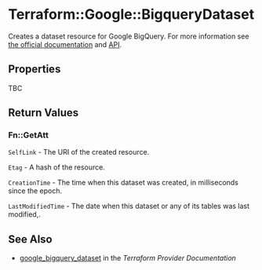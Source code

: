 # Terraform::Google::BigqueryDataset

Creates a dataset resource for Google BigQuery. For more information see
[the official documentation](https://cloud.google.com/bigquery/docs/) and
[API](https://cloud.google.com/bigquery/docs/reference/rest/v2/datasets).

## Properties

TBC

## Return Values

### Fn::GetAtt

`SelfLink` - The URI of the created resource.

`Etag` - A hash of the resource.

`CreationTime` - The time when this dataset was created, in milliseconds since the epoch.

`LastModifiedTime` -  The date when this dataset or any of its tables was last modified,.

## See Also

* [google_bigquery_dataset](https://www.terraform.io/docs/providers/google/r/bigquery_dataset.html) in the _Terraform Provider Documentation_